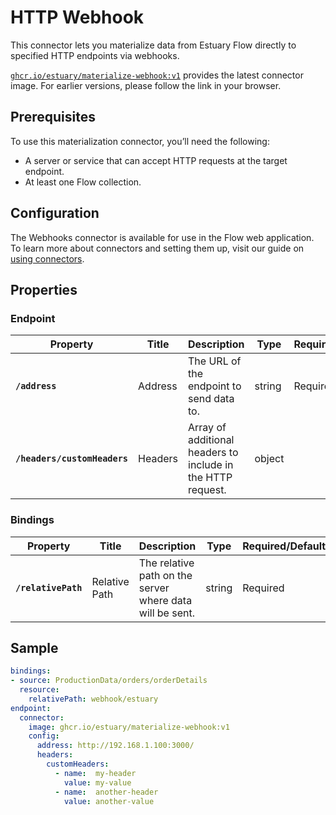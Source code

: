 # HTTP Webhook

This connector lets you materialize data from Estuary Flow directly to specified HTTP endpoints via webhooks.

[`ghcr.io/estuary/materialize-webhook:v1`](https://ghcr.io/estuary/materialize-webhook:v1) provides the latest connector image. For earlier versions, please follow the link in your browser.

## Prerequisites
To use this materialization connector, you’ll need the following:

- A server or service that can accept HTTP requests at the target endpoint.
- At least one Flow collection.

## Configuration
The Webhooks connector is available for use in the Flow web application. To learn more about connectors and setting them up, visit our guide on [using connectors](https://docs.estuary.dev/concepts/connectors/#using-connectors).

## Properties

### Endpoint

| Property           | Title          | Description                              | Type   | Required/Default       |
|--------------------|----------------|------------------------------------------|--------|------------------------|
| **`/address`**     | Address        | The URL of the endpoint to send data to. | string | Required               |
| **`/headers/customHeaders`**     | Headers        | Array of additional headers to include in the HTTP request. | object |               |

### Bindings

| Property           | Title          | Description                                    | Type   | Required/Default       |
|--------------------|----------------|------------------------------------------------|--------|------------------------|
| **`/relativePath`**| Relative Path  | The relative path on the server where data will be sent. | string | Required               |

## Sample

```yaml
bindings:
- source: ProductionData/orders/orderDetails
  resource:
    relativePath: webhook/estuary
endpoint:
  connector:
    image: ghcr.io/estuary/materialize-webhook:v1
    config:
      address: http://192.168.1.100:3000/
      headers:
        customHeaders:
          - name:  my-header
            value: my-value
          - name:  another-header
            value: another-value
```
